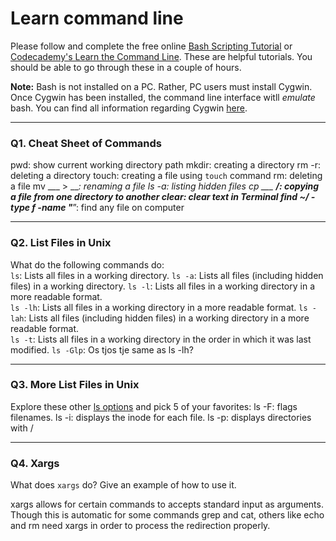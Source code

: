 # Learn command line

Please follow and complete the free online [Bash Scripting Tutorial](https://ryanstutorials.net/bash-scripting-tutorial/) or [Codecademy's Learn the Command Line](https://www.codecademy.com/learn/learn-the-command-line). These are helpful tutorials. You should be able to go through these in a couple of hours.

**Note:** Bash is not installed on a PC. Rather, PC users must install Cygwin. Once Cygwin has been installed, the command line interface witll _emulate_ bash. You can find all information regarding Cygwin [here](https://www.cygwin.com/).

---

### Q1.  Cheat Sheet of Commands  
pwd: show current working directory path
mkdir: creating a directory
rm -r: deleting a directory
touch: creating a file using `touch` command
rm: deleting a file
mv ___ > ___: renaming a file
ls -a: listing hidden files
cp ___ ___/: copying a file from one directory to another
clear: clear text in Terminal
find ~/ -type f -name "____”: find any file on computer

 ---
 
 ### Q2.  List Files in Unix   
 What do the following commands do:  
`ls`: Lists all files in a working directory.
`ls -a`: Lists all files (including hidden files) in a working directory.
`ls -l`: Lists all files in a working directory in a more readable format.  
`ls -lh`: Lists all files in a working directory in a more readable format.
`ls -lah`: Lists all files (including hidden files) in a working directory in a more readable format.  
`ls -t`: Lists all files in a working directory in the order in which it was last modified. 
`ls -Glp`: Os tjos tje same as ls -lh?
 
 ---
 
 ### Q3.  More List Files in Unix  
 Explore these other [ls options](http://www.techonthenet.com/unix/basic/ls.php) and pick 5 of your favorites:
ls -F:	flags filenames.
ls -i: displays the inode for each file.
ls -p: displays directories with /

---

### Q4.  Xargs   

What does `xargs` do? Give an example of how to use it.

xargs allows for certain commands to accepts standard input as arguments. Though this is automatic for some commands grep and cat, others like echo and rm need xargs in order to process the redirection properly.
